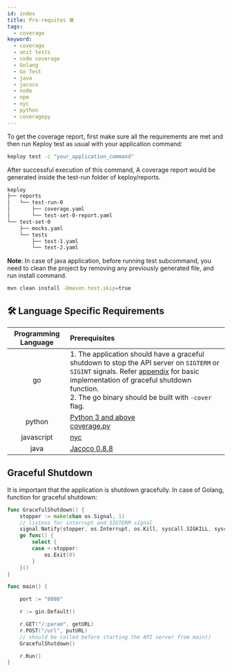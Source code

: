 ```yaml
---
id: index
title: Pre-requites 🛠️
tags:
  - coverage
keyword:
  - coverage
  - unit tests
  - code coverage
  - Golang
  - Go Test
  - java
  - jacoco
  - node
  - npm
  - nyc
  - python
  - coveragepy
---
```


To get the coverage report, first make sure all the requirements are met and then run Keploy test as usual with your application command:

```bash
keploy test -c "your_application_command"
```

After successful execution of this command, A coverage report would be generated inside the test-run folder of keploy/reports.

```sh
keploy
├── reports
│   └── test-run-0
│       ├── coverage.yaml
│       └── test-set-0-report.yaml
└── test-set-0
    ├── mocks.yaml
    └── tests
        ├── test-1.yaml
        └── test-2.yaml
```

**Note**: In case of java application, before running test subcommand, you need to clean the project by removing any previously generated file, and run install command.

```bash
mvn clean install -Dmaven.test.skip=true
```

## 🛠️ Language Specific Requirements

| Programming Language | Prerequisites                                                                                                                                                                                                                                              |
| :------------------: | :--------------------------------------------------------------------------------------------------------------------------------------------------------------------------------------------------------------------------------------------------------- |
|          go          | 1. The application should have a graceful shutdown to stop the API server on `SIGTERM` or `SIGINT` signals. Refer [appendix](#appendix) for basic implementation of graceful shutdown function. <br/> 2. The go binary should be built with `-cover` flag. |
|        python        | [Python 3 and above](https://www.python.org/downloads/) <br/> [coverage.py](https://coverage.readthedocs.io/en/7.4.1/install.html)                                                                                                                         |
|      javascript      | [nyc](https://www.npmjs.com/package/nyc)                                                                                                                                                                                                                   |
|         java         | [Jacoco 0.8.8](https://mvnrepository.com/artifact/org.jacoco/jacoco-maven-plugin/0.8.8)                                                                                                                                                                    |

## Graceful Shutdown

It is important that the application is shutdown gracefully. In case of Golang, function for graceful shutdown:

```go
func GracefulShutdown() {
	stopper := make(chan os.Signal, 1)
	// listens for interrupt and SIGTERM signal
	signal.Notify(stopper, os.Interrupt, os.Kill, syscall.SIGKILL, syscall.SIGTERM)
	go func() {
		select {
		case <-stopper:
			os.Exit(0)
		}
	}()
}

func main() {

	port := "8080"

	r := gin.Default()

	r.GET("/:param", getURL)
	r.POST("/url", putURL)
	// should be called before starting the API server from main()
	GracefulShutdown()

	r.Run()
}
```
